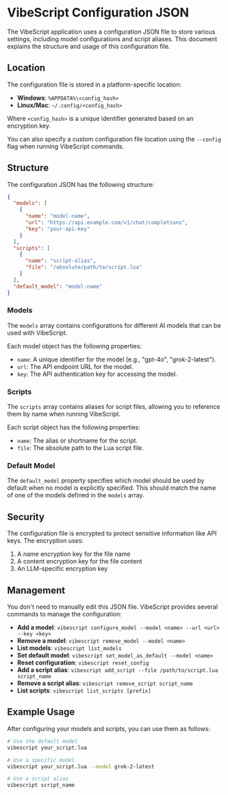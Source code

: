 # VibeScript Configuration JSON

The VibeScript application uses a configuration JSON file to store various settings, including model configurations and script aliases. This document explains the structure and usage of this configuration file.

## Location

The configuration file is stored in a platform-specific location:

- **Windows**: `%APPDATA%\<config_hash>`
- **Linux/Mac**: `~/.config/<config_hash>`

Where `<config_hash>` is a unique identifier generated based on an encryption key.

You can also specify a custom configuration file location using the `--config` flag when running VibeScript commands.

## Structure

The configuration JSON has the following structure:

```json
{
  "models": [
    {
      "name": "model-name",
      "url": "https://api.example.com/v1/chat/completions",
      "key": "your-api-key"
    }
  ],
  "scripts": [
    {
      "name": "script-alias",
      "file": "/absolute/path/to/script.lua"
    }
  ],
  "default_model": "model-name"
}
```

### Models

The `models` array contains configurations for different AI models that can be used with VibeScript.

Each model object has the following properties:

- `name`: A unique identifier for the model (e.g., "gpt-4o", "grok-2-latest").
- `url`: The API endpoint URL for the model.
- `key`: The API authentication key for accessing the model.

### Scripts

The `scripts` array contains aliases for script files, allowing you to reference them by name when running VibeScript.

Each script object has the following properties:

- `name`: The alias or shortname for the script.
- `file`: The absolute path to the Lua script file.

### Default Model

The `default_model` property specifies which model should be used by default when no model is explicitly specified. This should match the name of one of the models defined in the `models` array.

## Security

The configuration file is encrypted to protect sensitive information like API keys. The encryption uses:

1. A name encryption key for the file name
2. A content encryption key for the file content
3. An LLM-specific encryption key

## Management

You don't need to manually edit this JSON file. VibeScript provides several commands to manage the configuration:

- **Add a model**: `vibescript configure_model --model <name> --url <url> --key <key>`
- **Remove a model**: `vibescript remove_model --model <name>`
- **List models**: `vibescript list_models`
- **Set default model**: `vibescript set_model_as_default --model <name>`
- **Reset configuration**: `vibescript reset_config`
- **Add a script alias**: `vibescript add_script --file /path/to/script.lua script_name`
- **Remove a script alias**: `vibescript remove_script script_name`
- **List scripts**: `vibescript list_scripts [prefix]`

## Example Usage

After configuring your models and scripts, you can use them as follows:

```bash
# Use the default model
vibescript your_script.lua

# Use a specific model
vibescript your_script.lua --model grok-2-latest

# Use a script alias
vibescript script_name
```